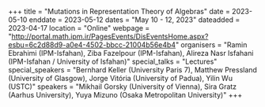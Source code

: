 +++
title = "Mutations in Representation Theory of Algebras"
date = 2023-05-10
enddate = 2023-05-12
dates = "May 10 - 12, 2023"
dateadded = 2023-04-17
location = "Online"
webpage = "http://portal.math.ipm.ir/PagesEvents/DisEventsHome.aspx?esbu=6c2d88d9-a0e4-4502-bbcc-21004b56e4b4"
organisers = "Ramin Ebrahimi (IPM-Isfahan), Ziba Fazelpour (IPM-Isfahan), Alireza Nasr Isfahani (IPM-Isfahan / University of Isfahan)"
special_talks = "Lectures"
special_speakers = "Bernhard Keller (University Paris 7), Matthew Pressland (University of Glasgow), Jorge Vitória (University of Padua), Yilin Wu (USTC)"
speakers = "Mikhail Gorsky (University of Vienna), Sira Gratz (Aarhus University), Yuya Mizuno (Osaka Metropolitan University)"
+++
